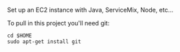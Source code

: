Set up an EC2 instance with Java, ServiceMix, Node, etc...

To pull in this project you'll need git:

	cd $HOME
	sudo apt-get install git



